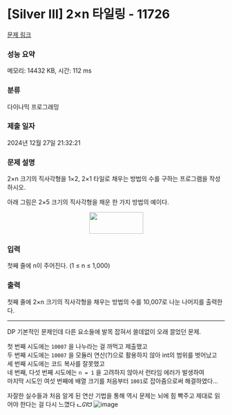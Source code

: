 # [Silver III] 2×n 타일링 - 11726 

[문제 링크](https://www.acmicpc.net/problem/11726) 

### 성능 요약

메모리: 14432 KB, 시간: 112 ms

### 분류

다이나믹 프로그래밍

### 제출 일자

2024년 12월 27일 21:32:21

### 문제 설명

<p>2×n 크기의 직사각형을 1×2, 2×1 타일로 채우는 방법의 수를 구하는 프로그램을 작성하시오.</p>

<p>아래 그림은 2×5 크기의 직사각형을 채운 한 가지 방법의 예이다.</p>

<p style="text-align: center;"><img alt="" src="https://onlinejudgeimages.s3-ap-northeast-1.amazonaws.com/problem/11726/1.png" style="height:50px; width:125px"></p>

### 입력 

 <p>첫째 줄에 n이 주어진다. (1 ≤ n ≤ 1,000)</p>

### 출력 

 <p>첫째 줄에 2×n 크기의 직사각형을 채우는 방법의 수를 10,007로 나눈 나머지를 출력한다.</p>

---
DP 기본적인 문제인데 다른 요소들에 발목 잡혀서 쓸데없이 오래 끌었던 문제.   

첫 번째 시도에는 `10007` 을 나누라는 걸 까먹고 제출했고   
두 번째 시도에는 `10007` 을 모듈러 연산(?)으로 활용하지 않아 int의 범위를 벗어났고   
세 번째 시도에는 코드 복사를 잘못했고   
네 번째, 다섯 번째 시도에는 `n = 1` 을 고려하지 않아서 런타임 에러가 발생하여   
마지막 시도인 여섯 번째에 배열 크기를 처음부터 `1001`로 잡아줌으로써 해결하였다...   

자잘한 실수들과 처음 알게 된 연산 기법을 통해 역시 문제는 뇌에 힘 빡주고 제대로 읽어야 한다는 걸 다시 느꼈다 ᓚᘏᗢ
![image](https://github.com/user-attachments/assets/0de9a85d-3a2a-431c-a512-95cda31c7173)

